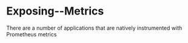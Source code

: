# Exposing--Metrics
There are a number of applications that are natively instrumented with Prometheus metrics
